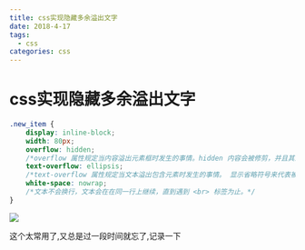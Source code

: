 ```yaml
---
title: css实现隐藏多余溢出文字
date: 2018-4-17
tags: 
  - css
categories: css
---
```




# css实现隐藏多余溢出文字

```css
.new_item {
    display: inline-block;
    width: 80px;
    overflow: hidden;
    /*overflow 属性规定当内容溢出元素框时发生的事情。hidden 内容会被修剪，并且其余内容是不可见的*/
    text-overflow: ellipsis;
    /*text-overflow 属性规定当文本溢出包含元素时发生的事情。 显示省略符号来代表被修剪的文本。*/
    white-space: nowrap;
    /*文本不会换行，文本会在在同一行上继续，直到遇到 <br> 标签为止。*/
}
```

![](http://on7r0tqgu.bkt.clouddn.com/Fkz2uDoXXqMUn9jq0XG8S9IU9l-w.png)

这个太常用了,又总是过一段时间就忘了,记录一下
